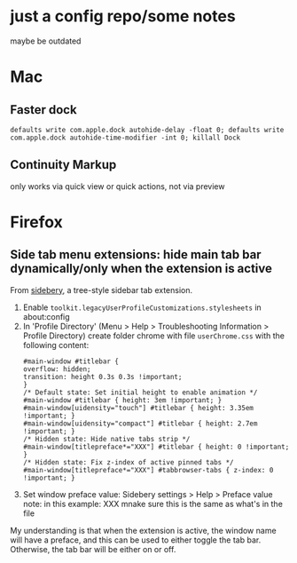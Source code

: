 # just a config repo/some notes
maybe be outdated

# Mac

## Faster dock
`defaults write com.apple.dock autohide-delay -float 0; defaults write 
com.apple.dock autohide-time-modifier -int 0; killall Dock`

## Continuity Markup
only works via quick view or quick actions, not via preview

# Firefox
## Side tab menu extensions: hide main tab bar dynamically/only when the extension is active
From [sidebery](https://github.com/mbnuqw/sidebery/wiki/Firefox-Styles-Snippets-(via-userChrome.css)), a tree-style sidebar tab extension. 

1. Enable `toolkit.legacyUserProfileCustomizations.stylesheets` in about:config
2. In 'Profile Directory' (Menu > Help > Troubleshooting Information > Profile Directory) create folder chrome with file `userChrome.css` with the following content:
    ```
    #main-window #titlebar {
    overflow: hidden;
    transition: height 0.3s 0.3s !important;
    }
    /* Default state: Set initial height to enable animation */
    #main-window #titlebar { height: 3em !important; }
    #main-window[uidensity="touch"] #titlebar { height: 3.35em !important; }
    #main-window[uidensity="compact"] #titlebar { height: 2.7em !important; }
    /* Hidden state: Hide native tabs strip */
    #main-window[titlepreface*="XXX"] #titlebar { height: 0 !important; }
    /* Hidden state: Fix z-index of active pinned tabs */
    #main-window[titlepreface*="XXX"] #tabbrowser-tabs { z-index: 0 !important; }
    ```
3. Set window preface value:
    Sidebery settings > Help > Preface value
    note: in this example: XXX
    mnake sure this is the same as what's in the file


My understanding is that when the extension is active, the window name will have a preface, and this can be used to either toggle the tab bar. Otherwise, the tab bar will be either on or off. 